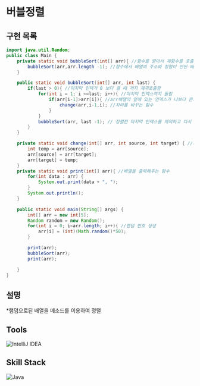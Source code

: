 # 버블정렬

## 구현 목록
``` Java
import java.util.Random;
public class Main {
    private static void bubbleSort(int[] arr){ //함수를 받아서 재함수를 호출함
        bubbleSort(arr,arr.length -1); //함수에서 배열의 주소와 정렬이 안된 배열 마지막 인덱스를 넘김
    }

    public static void bubbleSort(int[] arr, int last) {
        if(last > 0){ //마지막 인덱가 0 보다 클 때 까지 재귀호출함
            for(int i = 1; i <=last; i++){ //마지막 인덱스까지 돌림
                if(arr[i-1]>arr[i]){ //arr배열의 앞에 있는 인덱스가 나보다 큰가 비교를 함
                    change(arr,i-1,i); //자리를 바꾸는 함수
                }
            }
            bubbleSort(arr, last -1); // 정렬한 마지막 인덱스를 제외하고 다시 호출
        }
    }

    private static void change(int[] arr, int source, int target) { //자리를 바꾸는 함수
        int temp = arr[source];
        arr[source] = arr[target];
        arr[target] = temp;
    }
    private static void print(int[] arr){ //배열을 출력해주는 함수
        for(int data : arr) {
            System.out.print(data + ", ");
        }
        System.out.println();
    }

    public static void main(String[] args) {
        int[] arr = new int[5];
        Random random = new Random();
        for(int i = 0; i<arr.length; i++){ //랜덤 번호 생성
            arr[i] = (int)(Math.random()*50);
        }

        print(arr);
        bubbleSort(arr);
        print(arr);

    }
}
``` 
## 설명
*램덤으로된 배열을 메소드를 이용하여 정렬 

## Tools
![IntelliJ IDEA](https://img.shields.io/badge/IntelliJ%20IDEA-000000.svg?&style=for-the-badge&logo=IntelliJ%20IDEA&logocolor=white)
## Skill Stack
![Java](https://img.shields.io/badge/Java-FF160B.svg?&style=for-the-badge&logo=Java&logocolor=white)
